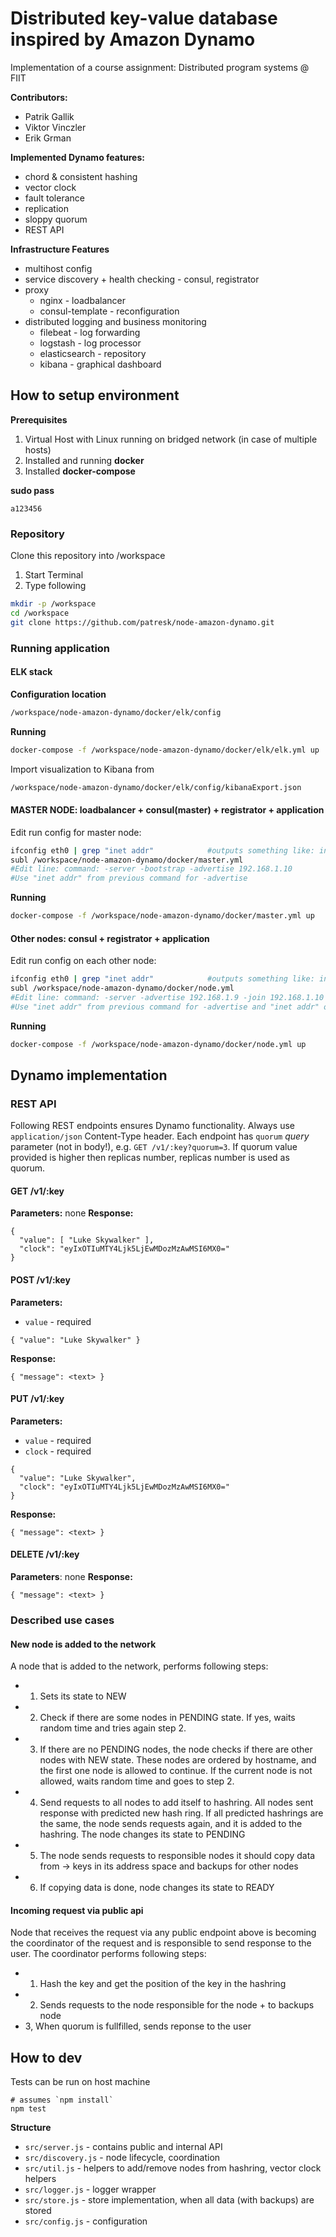 # Distributed key-value database inspired by Amazon Dynamo

Implementation of a course assignment: Distributed program systems @ FIIT

**Contributors:**
- Patrik Gallik
- Viktor Vinczler
- Erik Grman

**Implemented Dynamo features:**
- chord & consistent hashing
- vector clock
- fault tolerance
- replication
- sloppy quorum
- REST API

**Infrastructure Features**
- multihost config
- service discovery + health checking - consul, registrator
- proxy
	- nginx - loadbalancer
	- consul-template - reconfiguration
- distributed logging and business monitoring
	- filebeat - log forwarding
	- logstash - log processor
	- elasticsearch - repository
	- kibana - graphical dashboard

## How to setup environment

**Prerequisites**

1. Virtual Host with Linux running on bridged network (in case of multiple hosts)
2. Installed and running **docker**
3. Installed **docker-compose**

**sudo pass**

```
a123456
```

### Repository

Clone this repository into /workspace
1. Start Terminal
2. Type following

```bash
mkdir -p /workspace
cd /workspace
git clone https://github.com/patresk/node-amazon-dynamo.git
```

### Running application

#### ELK stack

**Configuration location**

```bash
/workspace/node-amazon-dynamo/docker/elk/config
```

**Running**

```bash
docker-compose -f /workspace/node-amazon-dynamo/docker/elk/elk.yml up
```
Import visualization to Kibana from 

```bash
/workspace/node-amazon-dynamo/docker/elk/config/kibanaExport.json
```

#### MASTER NODE: loadbalancer + consul(master) + registrator + application

Edit run config for master node:

```bash
ifconfig eth0 | grep "inet addr"			#outputs something like: inet addr:192.168.1.10  Bcast:192.168.1.255  Mask:255.255.255.0
subl /workspace/node-amazon-dynamo/docker/master.yml
#Edit line: command: -server -bootstrap -advertise 192.168.1.10
#Use "inet addr" from previous command for -advertise
```

**Running**

```bash
docker-compose -f /workspace/node-amazon-dynamo/docker/master.yml up
```

#### Other nodes: consul + registrator + application

Edit run config on each other node:

```bash
ifconfig eth0 | grep "inet addr"			#outputs something like: inet addr:192.168.1.9  Bcast:192.168.1.255  Mask:255.255.255.0
subl /workspace/node-amazon-dynamo/docker/node.yml
#Edit line: command: -server -advertise 192.168.1.9 -join 192.168.1.10
#Use "inet addr" from previous command for -advertise and "inet addr" of master node for -join
```

**Running**

```bash
docker-compose -f /workspace/node-amazon-dynamo/docker/node.yml up
```

## Dynamo implementation

### REST API

Following REST endpoints ensures Dynamo functionality.
Always use `application/json` Content-Type header.
Each endpoint has `quorum` *query* parameter (not in body!), e.g. `GET /v1/:key?quorum=3`. If quorum value provided is higher then replicas number, replicas number is used as quorum.

#### GET /v1/:key
**Parameters:** none
**Response:**
```
{
  "value": [ "Luke Skywalker" ],
  "clock": "eyIxOTIuMTY4Ljk5LjEwMDozMzAwMSI6MX0="
}
```
#### POST /v1/:key
**Parameters:** 
* `value` - required
```
{ "value": "Luke Skywalker" }
```
**Response:**
```
{ "message": <text> }
```
#### PUT /v1/:key
**Parameters:**
* `value` - required
* `clock` - required
```
{ 
  "value": "Luke Skywalker",
  "clock": "eyIxOTIuMTY4Ljk5LjEwMDozMzAwMSI6MX0="
}
```
**Response:**
```
{ "message": <text> }
```
#### DELETE /v1/:key
**Parameters**: none
**Response:**
```
{ "message": <text> }
```

### Described use cases

#### New node is added to the network

A node that is added to the network, performs following steps:

* 1. Sets its state to NEW
* 2. Check if there are some nodes in PENDING state. If yes, waits random time and tries again step 2.
* 3. If there are no PENDING nodes, the node checks if there are other nodes with NEW state. These nodes are ordered by hostname, and the first one node is allowed to continue. If the current node is not allowed, waits random time and goes to step 2.
* 4. Send requests to all nodes to add itself to hashring. All nodes sent response with predicted new hash ring. If all predicted hashrings are the same, the node sends requests again, and it is added to the hashring. The node changes its state to PENDING
* 5. The node sends requests to responsible nodes it should copy data from -> keys in its address space and backups for other nodes
* 6. If copying data is done, node changes its state to READY

#### Incoming request via public api

Node that receives the request via any public endpoint above is becoming the coordinator of the request and is responsible to send response to the user. The coordinator performs following steps:

* 1. Hash the key and get the position of the key in the hashring
* 2. Sends requests to the node responsible for the node + to backups node
* 3, When quorum is fullfilled, sends reponse to the user

## How to dev

Tests can be run on host machine
```
# assumes `npm install`
npm test
```

**Structure**
- `src/server.js` - contains public and internal API 
- `src/discovery.js` - node lifecycle, coordination
- `src/util.js` - helpers to add/remove nodes from hashring, vector clock helpers
- `src/logger.js` - logger wrapper
- `src/store.js` - store implementation, when all data (with backups) are stored
- `src/config.js` - configuration
